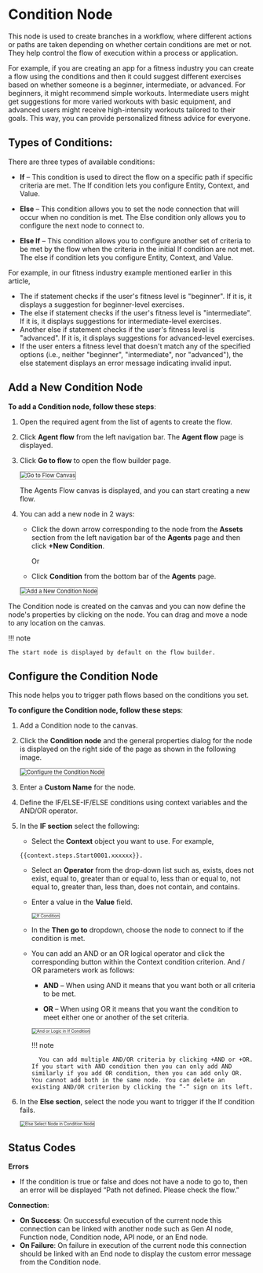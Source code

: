 # Condition Node

This node is used to create branches in a workflow, where different actions or paths are taken depending on whether certain conditions are met or not. They help control the flow of execution within a process or application.

For example, if you are creating an app for a fitness industry you can create a flow using the conditions and then it could suggest different exercises based on whether someone is a beginner, intermediate, or advanced. For beginners, it might recommend simple workouts. Intermediate users might get suggestions for more varied workouts with basic equipment, and advanced users might receive high-intensity workouts tailored to their goals. This way, you can provide personalized fitness advice for everyone.


## Types of Conditions:

There are three types of available conditions:

* **If** – This condition is used to direct the flow on a specific path if specific criteria are met. The If condition lets you configure Entity, Context, and Value.

* **Else** – This condition allows you to set the node connection that will occur when no condition is met. The Else condition only allows you to configure the next node to connect to.

* **Else If** – This condition allows you to configure another set of criteria to be met by the flow when the criteria in the initial If condition are not met. The else if condition lets you configure Entity, Context, and Value.

For example, in our fitness industry example mentioned earlier in this article,

* The if statement checks if the user's fitness level is "beginner". If it is, it displays a suggestion for beginner-level exercises.
* The else if statement checks if the user's fitness level is "intermediate". If it is, it displays suggestions for intermediate-level exercises.
* Another else if statement checks if the user's fitness level is "advanced". If it is, it displays suggestions for advanced-level exercises.
* If the user enters a fitness level that doesn't match any of the specified options (i.e., neither "beginner", "intermediate", nor "advanced"), the else statement displays an error message indicating invalid input.

## Add a New Condition Node

**To add a Condition node, follow these steps**:

1. Open the required agent from the list of agents to create the flow.
2. Click **Agent flow** from the left navigation bar. The **Agent flow** page is displayed.
3. Click **Go to flow** to open the flow builder page.

    <img src="../images/go-to-flow-canvas.png" alt="Go to Flow Canvas" title="Go to Flow Canvas" style="border: 1px solid gray; zoom:80%;">

    The Agents Flow canvas is displayed, and you can start creating a new flow.

1. You can add a new node in 2 ways:

    * Click the down arrow corresponding to the node from the **Assets** section from the left navigation bar of the **Agents** page and then click **+New Condition**.

        Or

    * Click **Condition** from the bottom bar of the **Agents** page.

    <img src="../images/add-a-new-condition-node.png" alt="Add a New Condition Node" title="Add a New Condition Node" style="border: 1px solid gray; zoom:80%;">

The Condition node is created on the canvas and you can now define the node's properties by clicking on the node. You can drag and move a node to any location on the canvas.

!!! note

    The start node is displayed by default on the flow builder.

## Configure the Condition Node

This node helps you to trigger path flows based on the conditions you set.

**To configure the Condition node, follow these steps**:

1. Add a Condition node to the canvas.
2. Click the **Condition node** and the general properties dialog for the node is displayed on the right side of the page as shown in the following image.

    <img src="../images/configure-the-condition-node.png" alt="Configure the Condition Node" title="Configure the Condition Node" style="border: 1px solid gray; zoom:80%;">
    
1. Enter a **Custom Name** for the node.
2. Define the IF/ELSE-IF/ELSE conditions using context variables and the AND/OR operator.
3. In the **IF section** select the following:

    * Select the **Context** object you want to use. 
    For example, 
    ```
    {{context.steps.Start0001.xxxxxx}}.
    ```
    * Select an **Operator** from the drop-down list such as, exists, does not exist, equal to, greater than or equal to, less than or equal to, not equal to, greater than, less than, does not contain, and contains.

    * Enter a value in the **Value** field.

        <img src="../images/if-condition.png" alt="If Condition" title="If Condition" style="border: 1px solid gray; zoom:60%;">


    * In the **Then go to** dropdown, choose the node to connect to if the condition is met.

    * You can add an AND or an OR logical operator and click the corresponding button within the Context condition criterion. And / OR parameters work as follows:


        * **AND** – When using AND it means that you want both or all criteria to be met.


        * **OR** – When using OR it means that you want the condition to meet either one or another of the set criteria.

        <img src="../images/and-or-logic-in -if-condition.png" alt="And or Logic in If Condition" title="And or Logic in If Condition" style="border: 1px solid gray; zoom:60%;">

        !!! note

            You can add multiple AND/OR criteria by clicking +AND or +OR. If you start with AND condition then you can only add AND similarly if you add OR condition, then you can add only OR. You cannot add both in the same node. You can delete an existing AND/OR criterion by clicking the “-” sign on its left.


1. In the **Else section**, select the node you want to trigger if the If condition fails.

    <img src="../images/else-select-node-in-condition-node.png" alt="Else Select Node in Condition Node" title="Else Select Node in Condition Node" style="border: 1px solid gray; zoom:60%;">

## Status Codes

**Errors**

* If the condition is true or false and does not have a node to go to, then an error will be displayed “Path not defined. Please check the flow.”

**Connection**:

* **On Success**: On successful execution of the current node this connection can be linked with another node such as Gen AI node, Function node, Condition node, API node, or an End node.
* **On Failure**: On failure in execution of the current node this connection should be linked with an End node to display the custom error message from the Condition node.